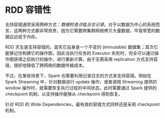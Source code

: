 # RDD 容错性

支持容错通常采用两种方式：*数据检查点*或*日志记录*。对于以数据为中心的系统而言，这两种方式都非常昂贵，因为它需要跨集群网络拷贝大量数据，毕竟带宽的数据远远低于内存。

RDD 天生是支持容错的。首先它自身是一个不变的 (immutable) 数据集；其次它能够记住构建它的操作图，因此当执行任务的 Executor 失败时，完全可以通过操作图获得之前执行的操作，进行重新计算。由于无需采用 replication 方式支持容错，很好地降低了跨网络的数据传输成本。

不过，在某些场景下，Spark 也需要利用记录日志的方式来支持容错。例如在 Spark Streaming 中，针对数据进行 update 操作，或者调用 Streaming 提供的 window 操作时，就需要恢复执行过程的中间状态。此时需要通过 Spark 提供的 checkpoint 机制，以支持操作能够从 checkpoint 得到恢复。

针对 RDD 的 Wide Dependencies，最有效的容错方式同样还是采用 checkpoint 机制。